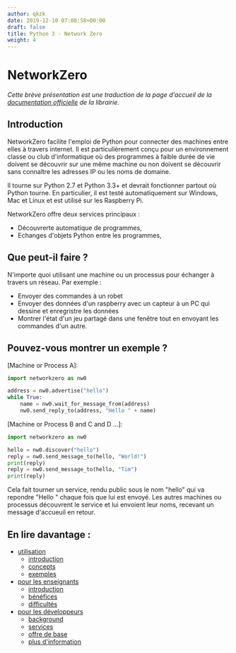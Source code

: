 ```yaml
---
author: qkzk
date: 2019-12-10 07:08:58+00:00
draft: false
title: Python 3 - Network Zero
weight: 4
---
```


# NetworkZero


_Cette brève présentation est une traduction de la page d'accueil de la_
_[documentation officielle](https://networkzero.readthedocs.io/en/latest/)_
_de la librairie._

## Introduction

NetworkZero facilite l'emploi de Python pour connecter des machines
entre elles à travers internet. Il est particulièrement conçu pour un
environnement classe ou club d'informatique où des programmes à faible durée de vie doivent se découvrir sur une même machine ou non doivent
se découvrir sans connaître les adresses IP ou les noms de domaine.

Il tourne sur Python 2.7 et Python 3.3+ et devrait fonctionner partout
où Python tourne. En particulier, il est testé automatiquement sur Windows, Mac et Linux et est utilisé sur les Raspberry Pi.

NetworkZero offre deux services principaux :

* Découvrerte automatique de programmes,
* Echanges d'objets Python entre les programmes,

## Que peut-il faire ?

N'importe quoi utilisant une machine ou un processus pour échanger à travers un réseau. Par exemple :

* Envoyer des commandes à un robet
* Envoyer des données d'un raspberry avec un capteur à un PC qui dessine et enregristre les données
* Montrer l'état d'un jeu partagé dans une fenêtre tout en envoyant les commandes d'un autre.

## Pouvez-vous montrer un exemple ?

[Machine or Process A]:

~~~python
import networkzero as nw0

address = nw0.advertise("hello")
while True:
    name = nw0.wait_for_message_from(address)
    nw0.send_reply_to(address, "Hello " + name)
~~~

[Machine or Process B and C and D ...]:

~~~python
import networkzero as nw0

hello = nw0.discover("hello")
reply = nw0.send_message_to(hello, "World!")
print(reply)
reply = nw0.send_message_to(hello, "Tim")
print(reply)
~~~

Cela fait tourner un service, rendu public sous le nom "hello" qui va repondre "Hello <name>" chaque fois que <name> lui est envoyé. Les autres machines ou processus découvrent le service et lui envoient leur noms, recevant un message d'accueuil en retour.

## En lire davantage :

* [utilisation](https://networkzero.readthedocs.io/en/latest/usage.html)
  * [introduction](https://networkzero.readthedocs.io/en/latest/usage.html#introduction)
  * [concepts](https://networkzero.readthedocs.io/en/latest/usage.html#concepts)
  * [exemples](https://networkzero.readthedocs.io/en/latest/usage.html#examples)
* [pour les enseignants](https://networkzero.readthedocs.io/en/latest/for-teachers.html)
  * [introduction](https://networkzero.readthedocs.io/en/latest/for-teachers.html#introduction)
  * [bénéfices](https://networkzero.readthedocs.io/en/latest/for-teachers.html#benefits)
  * [difficultés](https://networkzero.readthedocs.io/en/latest/for-teachers.html#difficulties)
* [pour les développeurs](https://networkzero.readthedocs.io/en/latest/for-developers.html)
  * [background](https://networkzero.readthedocs.io/en/latest/for-developers.html#background)
  * [services](https://networkzero.readthedocs.io/en/latest/for-developers.html#services)
  * [offre de base](https://networkzero.readthedocs.io/en/latest/for-developers.html#basic-offering)
  * [plus d'information](https://networkzero.readthedocs.io/en/latest/for-developers.html#more-information)
